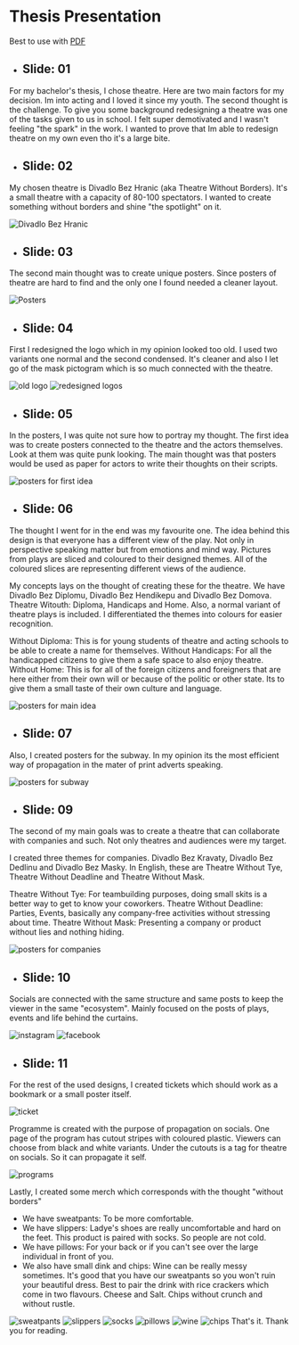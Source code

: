 # Thesis Presentation

Best to use with [PDF](prez_thes.pdf)

- ## Slide: 01

For my bachelor's thesis, I chose theatre. Here are two main factors for my decision. Im into acting and I loved it since my youth. The second thought is the challenge. To give you some background redesigning a theatre was one of the tasks given to us in school. I felt super demotivated and I wasn't feeling "the spark" in the work. I wanted to prove that Im able to redesign theatre on my own even tho it's a large bite.



- ## Slide: 02

My chosen theatre is Divadlo Bez Hranic (aka Theatre Without Borders). It's a small theatre with a capacity of 80-100 spectators. I wanted to create something without borders and shine "the spotlight" on it. 

<img src="image1.png" alt="Divadlo Bez Hranic">

- ## Slide: 03
 
The second main thought was to create unique posters. Since posters of theatre are hard to find and the only one I found needed a cleaner layout.

<img src="image2.png" alt="Posters">

- ## Slide: 04
 
First I redesigned the logo which in my opinion looked too old. I used two variants one normal and the second condensed. It's cleaner and also I let go of the mask pictogram which is so much connected with the theatre.

<img src="image3.png" alt="old logo">
<img src="image4.png" alt="redesigned logos">

- ## Slide: 05

In the posters, I was quite not sure how to portray my thought. The first idea was to create posters connected to the theatre and the actors themselves. Look at them was quite punk looking. The main thought was that posters would be used as paper for actors to write their thoughts on their scripts.

<img src="image5.png" alt="posters for first idea">

- ## Slide: 06

The thought I went for in the end was my favourite one. The idea behind this design is that everyone has a different view of the play. Not only in perspective speaking matter but from emotions and mind way. Pictures from plays are sliced and coloured to their designed themes. All of the coloured slices are representing different views of the audience. 

My concepts lays on the thought of creating these for the theatre. We have Divadlo Bez Diplomu, Divadlo Bez Hendikepu and Divadlo Bez Domova. Theatre Witouth: Diploma, Handicaps and Home. Also, a normal variant of theatre plays is included. 
I differentiated the themes into colours for easier recognition.


Without Diploma: This is for young students of theatre and acting schools to be able to create a name for themselves.
Without Handicaps: For all the handicapped citizens to give them a safe space to also enjoy theatre.
Without Home: This is for all of the foreign citizens and foreigners that are here either from their own will or because of the politic or other state. Its to give them a small taste of their own culture and language.

<img src="image6.png" alt="posters for main idea">

- ## Slide: 07

Also, I created posters for the subway. In my opinion its the most efficient way of propagation in the mater of print adverts speaking.

<img src="image7.png" alt="posters for subway">

- ## Slide: 09

The second of my main goals was to create a theatre that can collaborate with companies and such. Not only theatres and audiences were my target.

I created three themes for companies.
Divadlo Bez Kravaty, Divadlo Bez Dedlinu and Divadlo Bez Masky. In English, these are Theatre Without Tye,  Theatre Without Deadline and  Theatre Without Mask. 

Theatre Without Tye: For teambuilding purposes, doing small skits is a better way to get to know your coworkers.
Theatre Without Deadline: Parties, Events, basically any company-free activities without stressing about time.
Theatre Without Mask: Presenting a company or product without lies and nothing hiding. 

<img src="image8.png" alt="posters for companies">

- ## Slide: 10

Socials are connected with the same structure and same posts to keep the viewer in the same "ecosystem". Mainly focused on the posts of plays, events and life behind the curtains.

<img src="image9.png" alt="instagram">
<img src="image10.png" alt="facebook">

- ## Slide: 11

For the rest of the used designs, I created tickets which should work as a bookmark or a small poster itself.

<img src="image11.png" alt="ticket">

Programme is created with the purpose of propagation on socials. One page of the program has cutout stripes with coloured plastic. Viewers can choose from black and white variants. Under the cutouts is a tag for theatre on socials. So it can propagate it self.

<img src="image12.png" alt="programs">


Lastly, I created some merch which corresponds with the thought "without borders"

- We have sweatpants: To be more comfortable.
- We have slippers: Ladye's shoes are really uncomfortable and hard on the feet. This product is paired with socks. So people are not cold.
- We have pillows: For your back or if you can't see over the large individual in front of you.
- We also have small dink and chips: Wine can be really messy sometimes. It's good that you have our sweatpants so you won't ruin your beautiful dress. Best to pair the drink with rice crackers which come in two flavours. Cheese and Salt. Chips without crunch and without rustle.

<img src="image13.png" alt="sweatpants">
<img src="image14.png" alt="slippers">
<img src="image15.png" alt="socks">
<img src="image16.png" alt="pillows">
<img src="image17.png" alt="wine">
<img src="image18.png" alt="chips">
That's it. Thank you for reading.













